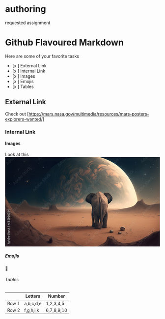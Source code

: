 # authoring
requested assignment

# Github Flavoured Markdown

Here are some of your favorite tasks

- [x ] External Link 
- [x ] Internal Link 
- [x ] Images 
- [x ] Emojis 
- [x ] Tables 



## External Link

Check out [https://mars.nasa.gov/multimedia/resources/mars-posters-explorers-wanted/]

### Internal Link

#### Images

Look at this ![mars elephants are real](elephant_mars.jpg)

##### Emojis

🥵

###### Tables

|        |Letters    |Number      |
|--------|-----------|------------|
|Row 1   |a,b,c,d,e  |1,2,3,4,5   |
|Row 2   |f,g,h,i,k  |6,7,8,9,10  |
